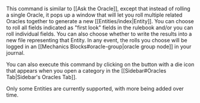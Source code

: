 This command is similar to [[Ask the Oracle]], except that instead of rolling a single Oracle, it pops up a window that will let you roll multiple related Oracles together to generate a new [[Entities/index|Entity]]. You can choose to roll all fields indicated as "first look" fields in the rulebook and/or you can roll individual fields. You can also choose whether to write the results into a new file representing that Entity. In any event, the rolls you choose will be logged in an [[Mechanics Blocks#oracle-group|oracle group node]] in your journal.

You can also execute this command by clicking on the button with a die icon that appears when you open a category in the [[Sidebar#Oracles Tab|Sidebar's Oracles Tab]].

Only some Entities are currently supported, with more being added over time.
